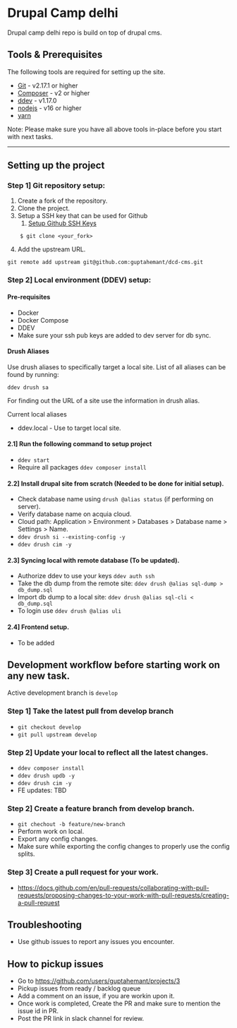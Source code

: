 # Drupal Camp delhi

Drupal camp delhi repo is build on top of drupal cms.

## Tools & Prerequisites

The following tools are required for setting up the site.

- [Git](https://git-scm.com/book/en/v2/Getting-Started-Installing-Git) - v2.17.1 or higher
- [Composer](https://getcomposer.org/download/) - v2 or higher
- [ddev](https://github.com/drud/ddev) - v1.17.0
- [nodejs](https://nodejs.org/en/download/) - v16 or higher
- [yarn](https://classic.yarnpkg.com/lang/en/docs/install)

Note: Please make sure you have all above tools in-place before
you start with next tasks.

---

## Setting up the project

### Step 1] Git repository setup:

1. Create a fork of the repository.
2. Clone the project.
3. Setup a SSH key that can be used for Github
   1. [Setup Github SSH Keys](https://docs.github.com/en/authentication/connecting-to-github-with-ssh/adding-a-new-ssh-key-to-your-github-account)

```
    $ git clone <your_fork>
```
4. Add the upstream URL.
```
git remote add upstream git@github.com:guptahemant/dcd-cms.git
```

### Step 2] Local environment (DDEV) setup:

#### Pre-requisites

- Docker
- Docker Compose
- DDEV
- Make sure your ssh pub keys are added to dev server for db sync.

#### Drush Aliases
Use drush aliases to specifically target a local site. List of all aliases can
be found by running:
```
ddev drush sa
```
For finding out the URL of a site use the information in drush alias.

Current local aliases
- ddev.local - Use to target local site.

#### 2.1] Run the following command to setup project

- `ddev start`
- Require all packages `ddev composer install`

#### 2.2] Install drupal site from scratch (Needed to be done for initial setup).
- Check database name using `drush @alias status` (if performing on server).
- Verify database name on acquia cloud.
- Cloud path: Application > Environment > Databases > Database name > Settings > Name.
- `ddev drush si --existing-config -y`
- `ddev drush cim -y`

#### 2.3] Syncing local with remote database (To be updated).
- Authorize ddev to use your keys `ddev auth ssh`
- Take the db dump from the remote site: `ddev drush @alias sql-dump > db_dump.sql`
- Import db dump to a local site: `ddev drush @alias sql-cli < db_dump.sql`
- To login use `ddev drush @alias uli`

#### 2.4] Frontend setup.
- To be added

## Development workflow before starting work on any new task.
Active development branch is `develop`

### Step 1] Take the latest pull from develop branch
- `git checkout develop`
- `git pull upstream develop`

### Step 2] Update your local to reflect all the latest changes.
- `ddev composer install`
- `ddev drush updb -y`
- `ddev drush cim -y`
- FE updates: TBD

### Step 2] Create a feature branch from develop branch.
- `git chechout -b feature/new-branch`
- Perform work on local.
- Export any config changes.
- Make sure while exporting the config changes to properly use the config splits.

### Step 3] Create a pull request for your work.

- https://docs.github.com/en/pull-requests/collaborating-with-pull-requests/proposing-changes-to-your-work-with-pull-requests/creating-a-pull-request

## Troubleshooting
- Use github issues to report any issues you encounter.

## How to pickup issues
- Go to https://github.com/users/guptahemant/projects/3
- Pickup issues from ready / backlog queue
- Add a comment on an issue, if you are workin upon it.
- Once work is completed, Create the PR and make sure to mention the issue id in PR.
- Post the PR link in slack channel for review.
